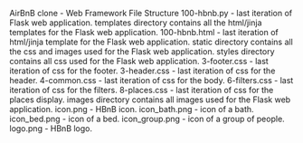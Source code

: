 AirBnB clone - Web Framework
File Structure
100-hbnb.py - last iteration of Flask web application.
templates directory contains all the html/jinja templates for the Flask web application.
100-hbnb.html - last iteration of html/jinja template for the Flask web application.
static directory contains all the css and images used for the Flask web application.
styles directory contains all css used for the Flask web application.
3-footer.css - last iteration of css for the footer.
3-header.css - last iteration of css for the header.
4-common.css - last iteration of css for the body.
6-filters.css - last iteration of css for the filters.
8-places.css - last iteration of css for the places display.
images directory contains all images used for the Flask web application.
icon.png - HBnB icon.
icon_bath.png - icon of a bath.
icon_bed.png - icon of a bed.
icon_group.png - icon of a group of people.
logo.png - HBnB logo.